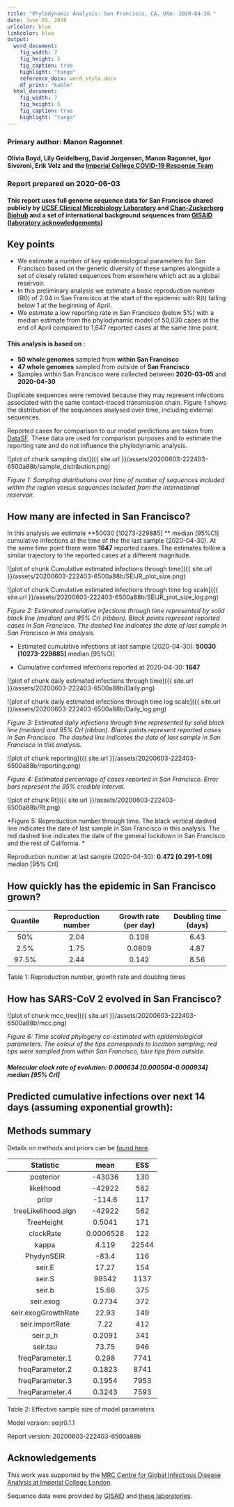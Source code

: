 ```yaml
---
title: "Phylodynamic Analysis: San Francisco, CA, USA: 2020-04-30 "
date: June 03, 2020
urlcolor: blue
linkcolor: blue
output:
  word_document:
    fig_width: 7
    fig_height: 5
    fig_caption: true
    highlight: "tango"
    reference_docx: word_style.docx
    df_print: "kable"
  html_document:
    fig_width: 7
    fig_height: 5
    fig_caption: true
    highlight: "tango"
---
```





### Primary author: Manon Ragonnet

#### Olivia Boyd, Lily Geidelberg, David Jorgensen, Manon Ragonnet, Igor Siveroni, Erik Volz and the [Imperial College COVID-19 Response Team](http://sarscov2phylodynamics.org/about/)

### Report prepared on 2020-06-03
#### This report uses full genome sequence data for San Francisco shared publicly by [UCSF Clinical Microbiology Laboratory](https://clinlab.ucsf.edu/ucsf-clinical-laboratories-online-manual) and [Chan-Zuckerberg Biohub](https://www.czbiohub.org/) and a set of international background sequences from [GISAID](http://www.epicov.org) ([laboratory acknowledgements](http://whoinfectedwhom.org/gisaid_cov2020_acknowledgement_table.xls))



## Key points
* We estimate a number of key epidemiological parameters for San Francisco based on the genetic diversity of these samples alongside a set of closely related sequences from elsewhere which act as a global reservoir.
* In this preliminary analysis we estimate a basic reproduction number (R0) of 2.04 in San Francisco at the start of the epidemic with R(t) falling below 1 at the beginning of April.
* We estimate a low reporting rate in San Francisco (below 5%) with a median estimate from the phylodynamic model of 50,030 cases at the end of April compared to 1,647 reported cases at the same time point.




#### This analysis is based on : 
  
* **50 whole genomes** sampled from **within San Francisco**
* **47 whole genomes** sampled from outside of **San Francisco**
* Samples within San Francisco were collected between **2020-03-05** and **2020-04-30**

Duplicate sequences were removed because they may represent infections associated with the same contact-traced transmission chain. Figure 1 shows the distribution of  the sequences analysed over time, including external sequences. 

Reported cases for comparison to our model predictions are taken from [DataSF](https://data.sfgov.org/COVID-19/Covid-total-cases-by-day/ss5f-b7dg). These data are used for comparison purposes and to estimate the reporting rate and do not influence the phylodynamic analysis.


![plot of chunk sampling dist]({{ site.url }}/assets/20200603-222403-6500a88b/sample_distribution.png)

*Figure 1: Sampling distributions over time of number of sequences included within the region versus sequences included from the international reservoir.*


## How many are infected in San Francisco?
In this  analysis we estimate **50030 [10273-229885] ** median [95%CI] cumulative infections at the time of the the last sample (2020-04-30). At the same time point there were **1647** reported cases. The estimates follow a similar trajectory to the reported cases at a different magnitude. 



![plot of chunk Cumulative estimated infections through time]({{ site.url }}/assets/20200603-222403-6500a88b/SEIJR_plot_size.png)


![plot of chunk Cumulative estimated infections through time log scale]({{ site.url }}/assets/20200603-222403-6500a88b/SEIJR_plot_size_log.png)


*Figure 2: Estimated cumulative infections through time represented by solid black line (median) and 95% CrI (ribbon). Black points represent reported cases in San Francisco. The dashed line indicates the date of last sample in San Francisco in this analysis.*


* Estimated cumulative infections at last sample (2020-04-30): **50030 [10273-229885]** median [95%CI]

* Cumulative confirmed infections reported at 2020-04-30: **1647**  

<!-- * Cumulative number of active infections at 2020-04-30:   -->



![plot of chunk daily estimated infections through time]({{ site.url }}/assets/20200603-222403-6500a88b/Daily.png)


![plot of chunk daily estimated infections through time log scale]({{ site.url }}/assets/20200603-222403-6500a88b/Daily_log.png)


*Figure 3: Estimated daily  infections through time represented by solid black line (median) and 95% CrI (ribbon). Black points represent reported cases in San Francisco. The dashed line indicates the date of last sample in San Francisco in this analysis.*


![plot of chunk reporting]({{ site.url }}/assets/20200603-222403-6500a88b/reporting.png)

*Figure 4: Estimated percentage of cases reported in San Francisco. Error bars represent the 95% credible interval.*



![plot of chunk Rt]({{ site.url }}/assets/20200603-222403-6500a88b/Rt.png)

*Figure 5: Reproduction number through time. The black vertical dashed line indicates the date of last sample in San Francisco in this analysis. The red dashed line indicates the date of the general lockdown in San Francisco and the rest of California. *

Reproduction number at last sample (2020-04-30): **0.472 [0.291-1.09]** median [95% CrI]


## How quickly has the epidemic in San Francisco grown?




| Quantile | Reproduction number | Growth rate (per day) | Doubling time (days) |
|:--------:|:-------------------:|:---------------------:|:--------------------:|
|   50%    |        2.04         |         0.108         |         6.43         |
|   2.5%   |        1.75         |        0.0809         |         4.87         |
|  97.5%   |        2.44         |         0.142         |         8.56         |

Table 1: Reproduction number, growth rate and doubling times






## How has SARS-CoV 2 evolved in San Francisco?

![plot of chunk mcc_tree]({{ site.url }}/assets/20200603-222403-6500a88b/mcc.png)

*Figure 6: Time scaled phylogeny co-estimated with epidemiological parameters. The colour of the tips corresponds to location sampling; red tips were sampled from within San Francisco, blue tips from outside.*




##### Molecular clock rate of evolution: **0.000634 [0.000504-0.000934]** median [95% CrI]  

<!-- #### (optional) Number of introductions into San Francisco (someone needs to write code to compute this) -->




## Predicted cumulative infections over next 14 days (assuming exponential growth):



## Methods summary



Details on methods and priors can be [found here](http://whoinfectedwhom.org/seijr0.1.0_methods.pdf).




|      Statistic      |   mean    |  ESS  |
|:-------------------:|:---------:|:-----:|
|      posterior      |  -43036   |  130  |
|     likelihood      |  -42922   |  562  |
|        prior        |  -114.6   |  117  |
| treeLikelihood.algn |  -42922   |  562  |
|     TreeHeight      |  0.5041   |  171  |
|      clockRate      | 0.0006528 |  122  |
|        kappa        |   4.119   | 22544 |
|     PhydynSEIR      |   -83.4   |  116  |
|       seir.E        |   17.27   |  154  |
|       seir.S        |   98542   | 1137  |
|       seir.b        |   15.66   |  375  |
|      seir.exog      |  0.2734   |  372  |
| seir.exogGrowthRate |   22.93   |  149  |
|   seir.importRate   |   7.22    |  412  |
|      seir.p_h       |  0.2091   |  341  |
|      seir.tau       |   73.75   |  946  |
|   freqParameter.1   |   0.298   | 7741  |
|   freqParameter.2   |  0.1823   | 8741  |
|   freqParameter.3   |  0.1954   | 7953  |
|   freqParameter.4   |  0.3243   | 7593  |


Table 2: Effective sample size of model parameters



Model version: seijr0.1.1

Report version: 20200603-222403-6500a88b


## Acknowledgements

This work was supported by the [MRC Centre for Global Infectious Disease Analysis at Imperial College London](https://www.imperial.ac.uk/mrc-global-infectious-disease-analysis).

Sequence data were provided by [GISAID](http://www.epicov.org) and [these laboratories](http://whoinfectedwhom.org/gisaid_cov2020_acknowledgement_table.xls).


